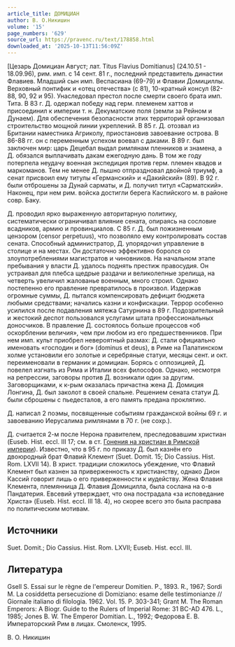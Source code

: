 ```yaml
---
article_title: ДОМИЦИАН
author: В. О.Никишин
volume: '15'
page_numbers: '629'
source_url: https://pravenc.ru/text/178858.html
downloaded_at: '2025-10-13T11:56:09Z'
---
```


[Цезарь Домициан Август; лат. Titus Flavius Domitianus] (24.10.51 - 18.09.96), рим. имп. с 14 сент. 81 г., последний представитель династии Флавиев. Младший сын имп. Веспасиана (69-79) и Флавии Домициллы. Верховный понтифик и «отец отечества» (с 81), 10-кратный консул (82-88, 90, 92 и 95). Унаследовал престол после смерти своего брата имп. Тита. В 83 г. Д. одержал победу над герм. племенем хаттов и присоединил к империи т. н. Декуматские поля (земли за Рейном и Дунаем). Для обеспечения безопасности этих территорий организовал строительство мощной линии укреплений. В 85 г. Д. отозвал из Британии наместника Агриколу, приостановив завоевание острова. В 86-88 гг. он с переменным успехом воевал с даками. В 89 г. был заключен мир: царь Децебал выдал римлянам пленников и знамена, а Д. обязался выплачивать дакам ежегодную дань. В том же году потерпела неудачу военная экспедиция против герм. племен квадов и маркоманов. Тем не менее Д. пышно отпраздновал двойной триумф, а сенат присвоил ему титулы «Германский» и «Дакийский» (89). В 92 г. были отброшены за Дунай сарматы, и Д. получил титул «Сарматский». Наконец, при нем рим. войска достигли берега Каспийского м. в районе совр. Баку.

Д. проводил ярко выраженную авторитарную политику, систематически ограничивал влияние сената, опираясь на сословие всадников, армию и провинциалов. С 85 г. Д. был пожизненным цензором (censor perpetuus), что позволяло ему контролировать состав сената. Способный администратор, Д. упорядочил управление в столице и на местах. Он достаточно эффективно боролся со злоупотреблениями магистратов и чиновников. На начальном этапе пребывания у власти Д. удалось поднять престиж правосудия. Он устраивал для плебса щедрые раздачи и великолепные зрелища, на четверть увеличил жалованье военным, много строил. Однако постепенно его правление превратилось в произвол. Издержав огромные суммы, Д. пытался компенсировать дефицит бюджета любыми средствами; начались казни и конфискации. Террор особенно усилился после подавления мятежа Сатурнина в 89 г. Подозрительный и жестокий деспот пользовался услугами штата профессиональных доносчиков. В правление Д. состоялось больше процессов «об оскорблении величия», чем при любом из его предшественников. При нем имп. культ приобрел невероятный размах: Д. стали официально именовать «господин и бог» (dominus et deus), в Риме на Палатинском холме установили его золотые и серебряные статуи, месяцы сент. и окт. переименовали в германик и домициан. Борясь с оппозицией, Д. повелел изгнать из Рима и Италии всех философов. Однако, несмотря на репрессии, заговоры против Д. возникали один за другим. Заговорщиками, к к-рым оказалась причастна жена Д. Домиция Лонгина, Д. был заколот в своей спальне. Решением сената статуи Д. были сброшены с пьедесталов, а его память предана проклятию.

Д. написал 2 поэмы, посвященные событиям гражданской войны 69 г. и завоеванию Иерусалима римлянами в 70 г. (не сохр.).

Д. считается 2-м после Нерона правителем, преследовавшим христиан (Euseb. Hist. eccl. III 17; см. в ст. [Гонения на христиан в Римской империи](<https://pravenc.ru/text/Гонения на христиан в Римской империи.html>)). Известно, что в 95 г. по приказу Д. был казнён его двоюродный брат Флавий Клемент (Suet. Domit. 15; Dio Cassius. Hist. Rom. LXVII 14). В христ. традиции сложилось убеждение, что Флавий Клемент был казнен за приверженность к христианству, однако Дион Кассий говорит лишь о его приверженности к иудейству. Жена Флавия Клемента, племянница Д. Флавия Домицилла, была сослана на о-в Пандатерия. Евсевий утверждает, что она пострадала «за исповедание Христа» (Euseb. Hist. eccl. III 18. 4), но скорее всего это была расправа по политическим мотивам.

## Источники

Suet. Domit.; Dio Cassius. Hist. Rom. LXVII; Euseb. Hist. eccl. III.

## Литература

Gsell S. Essai sur le règne de l'empereur Domitien. P., 1893. R., 1967; Sordi M. La cosiddetta persecuzione di Domiziano: esame delle testimonianze // Giornale italiano di filologia. 1962. Vol. 15. P. 303-341; Grant M. The Roman Emperors: A Biogr. Guide to the Rulers of Imperial Rome: 31 BC-AD 476. L., 1985; Jones B. W. The Emperor Domitian. L., 1992; Фeдорова Е. В. Императорский Рим в лицах. Смоленск, 1995.

В. О.  Никишин
